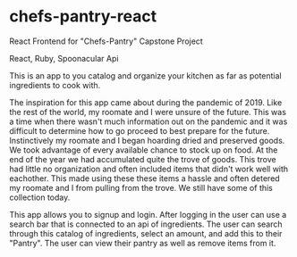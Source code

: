 # chefs-pantry-react
React Frontend for "Chefs-Pantry" Capstone Project

React,
Ruby,
Spoonacular Api

This is an app to you catalog and organize your kitchen as far as potential ingredients to cook with.

The inspiration for this app came about during the pandemic of 2019. Like the rest of the world, my roomate and I were unsure of the future. This was a time when there wasn't much information out on the pandemic and it was difficult to determine how to go proceed to best prepare for the future. Instinctively my roomate and I began hoarding dried and preserved goods. We took advantage of every available chance to stock up on food. At the end of the year we had accumulated quite the trove of goods. This trove had little no organization and often included items that didn't work well with eachother. This made using these these items a hassle and often detered my roomate and I from pulling from the trove. We still have some of this collection today.

This app allows you to signup and login. After logging in the user can use a search bar that is connected to an api of ingredients. The user can search  through this catalog of ingredients, select an amount, and add this to their "Pantry". The user can view their pantry as well as remove items from it.
